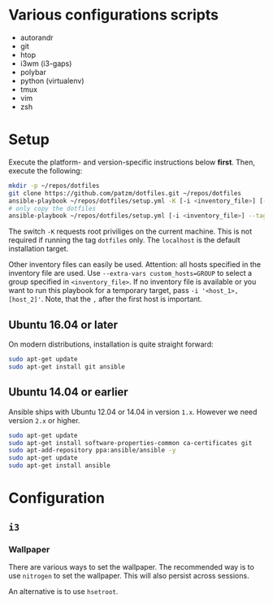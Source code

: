 # Various configurations scripts

* autorandr
* git
* htop
* i3wm (i3-gaps)
* polybar
* python (virtualenv)
* tmux
* vim
* zsh

# Setup
Execute the platform- and version-specific instructions below **first**.
Then, execute the following:
```bash
mkdir -p ~/repos/dotfiles
git clone https://github.com/patzm/dotfiles.git ~/repos/dotfiles
ansible-playbook ~/repos/dotfiles/setup.yml -K [-i <inventory_file>] [--tags i3,dotfiles-root]
# only copy the dotfiles
ansible-playbook ~/repos/dotfiles/setup.yml [-i <inventory_file>] --tags dotfiles
```
The switch `-K` requests root priviliges on the current machine.
This is not required if running the tag `dotfiles` only.
The `localhost` is the default installation target.

Other inventory files can easily be used.
Attention: all hosts specified in the inventory file are used.
Use `--extra-vars custom_hosts=GROUP` to select a group specified in `<inventory_file>`.
If no inventory file is available or you want to run this playbook for a temporary target, pass `-i '<host_1>,[host_2]'`.
Note, that the `,` after the first host is important.

## Ubuntu 16.04 or later
On modern distributions, installation is quite straight forward:
```bash
sudo apt-get update
sudo apt-get install git ansible
```

## Ubuntu 14.04 or earlier
Ansible ships with Ubuntu 12.04 or 14.04 in version `1.x`.
However we need version `2.x` or higher.
```bash
sudo apt-get update
sudo apt-get install software-properties-common ca-certificates git
sudo apt-add-repository ppa:ansible/ansible -y
sudo apt-get update
sudo apt-get install ansible
```

# Configuration

## `i3`

### Wallpaper
There are various ways to set the wallpaper.
The recommended way is to use `nitrogen` to set the wallpaper.
This will also persist across sessions.

An alternative is to use `hsetroot`.
